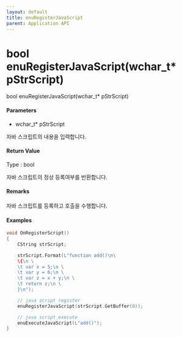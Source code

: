 ```yaml
---
layout: default
title: enuRegisterJavaScript
parent: Application API
---
```

# bool enuRegisterJavaScript\(wchar\_t\* pStrScript\)

bool enuRegisterJavaScript\(wchar\_t\* pStrScript\)

#### Parameters

* wchar\_t\* pStrScript

자바 스크립트의 내용을 입력합니다.

#### Return Value

Type : bool

자바 스크립트의 정상 등록여부를 반환합니다.

#### Remarks

자바 스크립트를 등록하고 호출을 수행합니다.

#### Examples

```cpp
void OnRegisterScript()
{
    CString strScript;

    strScript.Format(L"function add()\n\
    \{\n \
    \t var x = 5;\n \
    \t var y = 6;\n \
    \t var z = x + y;\n \
    \t return z;\n \
    }\n");

    // java script register
    enuRegisterJavaScript(strScript.GetBuffer(0));

    // java script execute
    enuExecuteJavaScript(L"add()");
}
```



